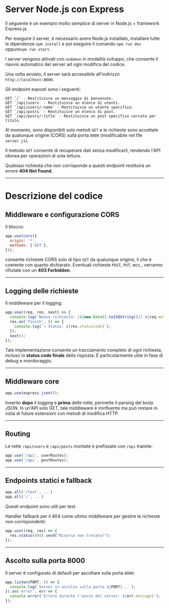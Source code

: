 # Server Node.js con Express

Il seguente è un esempio molto semplice di server in Node.js + framework Express.js.

Per eseguire il server, è necessario avere Node.js installato, installare tutte le dipendenze `npm install` e poi eseguire il comando `npm run dev` oppure`npm run start`.

I server vengono attivati con `nodemon` in modalità sviluppo, che consente il riavvio automatico del server ad ogni modifica del codice.

Una volta avviato, il server sarà accessibile all'indirizzo `http://localhost:8000`.

Gli endpoint esposti sono i seguenti:

```http
GET `/` - Restituisce un messaggio di benvenuto.
GET `/api/users` - Restituisce un elenco di utenti.
GET `/api/users/:name` - Restituisce un utente specifico.
GET `/api/posts` - Restituisce un elenco di post.
GET `/api/posts/:title` - Restituisce un post specifico cercato per titolo.
```

Al momento, sono disponibili solo metodi `GET` e le richieste sono accettate da qualunque origine (CORS) sulla porta `8000` (modificabile nel file `server.js`).

Il metodo `GET` consente di recuperare dati senza modificarli, rendendo l'API idonea per operazioni di sola lettura.

Qualsiasi richiesta che non corrisponde a questi endpoint restituirà un errore **404 Not Found**.

---

# Descrizione del codice

## Middleware e configurazione CORS

Il blocco:

```js
app.use(cors({
  origin: '*',
  methods: ['GET'],
}));
```

consente richieste CORS solo di tipo `GET` da qualunque origine, il che è coerente con quanto dichiarato. Eventuali richieste `POST`, `PUT`, ecc., verranno rifiutate con un **403 Forbidden**.

---

## Logging delle richieste

Il middleware per il logging:

```js
app.use((req, res, next) => {
  console.log(`Nuova richiesta: [${new Date().toISOString()}] ${req.method} ${req.originalUrl}`);
  res.on('finish', () => {
    console.log(`→ Status: ${res.statusCode}`);
  });
  next();
});
```

Tale implementazione consente un tracciamento completo di ogni richiesta, incluso lo **status code finale** della risposta. È particolarmente utile in fase di debug e monitoraggio.

---

## Middleware core

```js
app.use(express.json());
```

Inserito **dopo** il logging e **prima** delle rotte, permette il parsing del body JSON. In un'API solo GET, tale middleware è ininfluente ma può restare in vista di future estensioni con metodi di modifica HTTP.

---

## Routing

Le rotte `/api/users` e `/api/posts` montate e prefissate con `/api` tramite:

```js
app.use('/api', userRoutes);
app.use('/api', postRoutes);
```

---

## Endpoints statici e fallback

```js
app.all('/test', ...)
app.all('/', ...)
```

Questi endpoint sono utili per test.

Handler fallback per il 404 come ultimo middleware per gestire le richieste non corrispondenti:

```js
app.use((req, res) => {
  res.status(404).send("Risorsa non trovata!");
});
```

---

## Ascolto sulla porta 8000

Il server è configurato di default per ascoltare sulla porta `8000`:

```js
app.listen(PORT, () => {
  console.log(`Server in ascolto sulla porta ${PORT}...`);
}).on('error', err => {
  console.error(`Errore durante l'avvio del server: ${err.message}`);
});
```